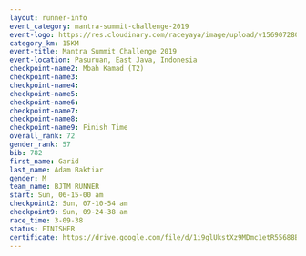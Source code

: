 ```yaml
---
layout: runner-info 
event_category: mantra-summit-challenge-2019 
event-logo: https://res.cloudinary.com/raceyaya/image/upload/v1569072809/logo/mantra-image_segrbx.jpg
category_km: 15KM 
event-title: Mantra Summit Challenge 2019 
event-location: Pasuruan, East Java, Indonesia 
checkpoint-name2: Mbah Kamad (T2) 
checkpoint-name3: 
checkpoint-name4: 
checkpoint-name5: 
checkpoint-name6: 
checkpoint-name7: 
checkpoint-name8: 
checkpoint-name9: Finish Time
overall_rank: 72
gender_rank: 57
bib: 782
first_name: Garid
last_name: Adam Baktiar
gender: M
team_name: BJTM RUNNER
start: Sun, 06-15-00 am
checkpoint2: Sun, 07-10-54 am
checkpoint9: Sun, 09-24-38 am
race_time: 3-09-38
status: FINISHER
certificate: https://drive.google.com/file/d/1i9glUkstXz9MDmc1etR55688BaCtY_KT/view?usp=sharing
---
```


